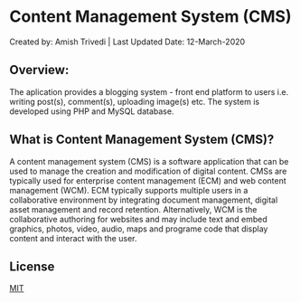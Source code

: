 # Content Management System (CMS)

Created by: Amish Trivedi | Last Updated Date: 12-March-2020

## Overview:
The aplication provides a blogging system - front end platform to users i.e. writing post(s), comment(s), uploading image(s) etc. The system is developed using PHP and MySQL database.

## What is Content Management System (CMS)?

A content management system (CMS) is a software application that can be used to manage the creation and modification of digital content. CMSs are typically used for enterprise content management (ECM) and web content management (WCM). ECM typically supports multiple users in a collaborative environment by integrating document management, digital asset management and record retention. Alternatively, WCM is the collaborative authoring for websites and may include text and embed graphics, photos, video, audio, maps and programe code that display content and interact with the user.

## License
[MIT](https://choosealicense.com/licenses/mit/)
